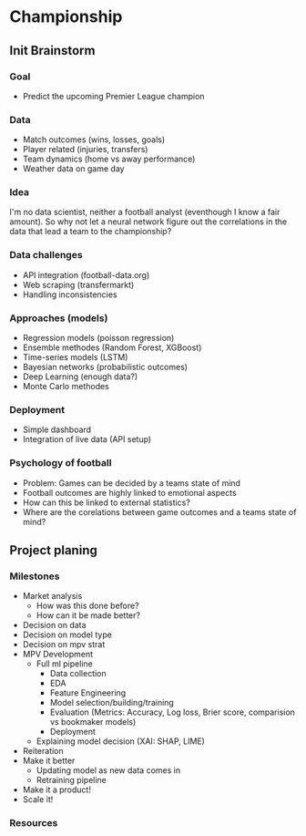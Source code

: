 # Championship

## Init Brainstorm

### Goal
- Predict the upcoming Premier League champion

### Data
- Match outcomes (wins, losses, goals)
- Player related (injuries, transfers)
- Team dynamics (home vs away performance)
- Weather data on game day

### Idea
I'm no data scientist, neither a football analyst (eventhough I know a fair amount). So why not let a neural network figure out the correlations in the data that lead a team to the championship?

### Data challenges
- API integration (football-data.org)
- Web scraping (transfermarkt)
- Handling inconsistencies 

### Approaches (models)
- Regression models (poisson regression)
- Ensemble methodes (Random Forest, XGBoost)
- Time-series models (LSTM)
- Bayesian networks (probabilistic outcomes)
- Deep Learning (enough data?)
- Monte Carlo methodes

### Deployment
- Simple dashboard
- Integration of live data (API setup)

### Psychology of football
- Problem: Games can be decided by a teams state of mind 
- Football outcomes are highly linked to emotional aspects
- How can this be linked to external statistics?
- Where are the corelations between game outcomes and a teams state of mind?

## Project planing

### Milestones
- Market analysis
  - How was this done before?
  - How can it be made better?
- Decision on data
- Decision on model type
- Decision on mpv strat
- MPV Development
  - Full ml pipeline
    - Data collection
    - EDA
    - Feature Engineering
    - Model selection/building/training
    - Evaluation (Metrics: Accuracy, Log loss, Brier score, comparision vs bookmaker models)
    - Deployment
  - Explaining model decision (XAI: SHAP, LIME)
- Reiteration
- Make it better
  - Updating model as new data comes in
  - Retraining pipeline
- Make it a product!
- Scale it!


### Resources

